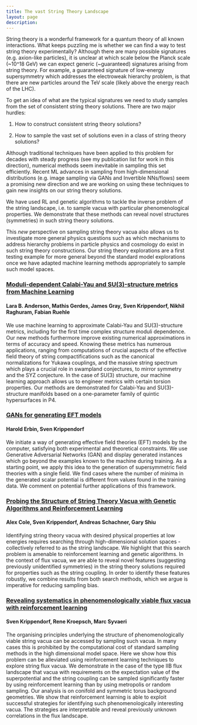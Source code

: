 ```yaml
---
title: The vast String Theory Landscape
layout: page
description: 
---
```



String theory is a wonderful framework for a quantum theory of all known interactions. What keeps puzzling me is whether we can find a way to test string theory experimentally? Although there are many possible signatures (e.g. axion-like particles), it is unclear at which scale below the Planck scale (~10^18 GeV) we can expect generic (~guaranteed) signatures arising from string theory. For example, a guaranteed signature of low-energy supersymmetry which addresses the electroweak hierarchy problem, is that there are new particles around the TeV scale (likely above the energy reach of the LHC).

To get an idea of what are the typical signatures we need to study samples from the set of consistent string theory solutions. There are two major hurdles:

1) How to construct consistent string theory solutions?

2) How to sample the vast set of solutions even in a class of string theory solutions?

Although traditional techniques have been applied to this problem for decades with steady progress (see my publication list for work in this direction), numerical methods seem inevitable in sampling this set efficiently. Recent ML advances in sampling from high-dimensional distributions (e.g. image sampling via GANs and Invertible NNs/flows) seem a promising new direction and we are working on using these techniques to gain new insights on our string theory solutions.

We have used RL and genetic algorithms to tackle the inverse problem of the string landscape, i.e. to sample vacua with particular phenomenological properties. We demonstrate that these methods can reveal novel structures (symmetries) in such string theory solutions.

This *new* perspective on sampling string theory vacua also allows us to investigate more general physics questions such as which mechanisms to address hierarchy problems in particle physics and cosmology do exist in such string theory constructions. Our string theory explorations are a first testing example for more general beyond the standard model explorations once we have adapted machine learning methods appropriately to sample such model spaces.


### [Moduli-dependent Calabi-Yau and SU(3)-structure metrics from Machine Learning](https://arxiv.org/abs/2012.04656)
#### Lara B. Anderson, Mathis Gerdes, James Gray, Sven Krippendorf, Nikhil Raghuram, Fabian Ruehle 

We use machine learning to approximate Calabi-Yau and SU(3)-structure metrics, including for the first time complex structure moduli dependence. Our new methods furthermore improve existing numerical approximations in terms of accuracy and speed. Knowing these metrics has numerous applications, ranging from computations of crucial aspects of the effective field theory of string compactifications such as the canonical normalizations for Yukawa couplings, and the massive string spectrum which plays a crucial role in swampland conjectures, to mirror symmetry and the SYZ conjecture. In the case of SU(3) structure, our machine learning approach allows us to engineer metrics with certain torsion properties. Our methods are demonstrated for Calabi-Yau and SU(3)-structure manifolds based on a one-parameter family of quintic hypersurfaces in P4.

### [GANs for generating EFT models](https://arxiv.org/abs/1809.02612)
#### Harold Erbin, Sven Krippendorf 

We initiate a way of generating effective field theories (EFT) models by the computer, satisfying both experimental and theoretical constraints. We use Generative Adversarial Networks (GAN) and display generated instances which go beyond the examples known to the machine during training. As a starting point, we apply this idea to the generation of supersymmetric field theories with a single field. We find cases where the number of minima in the generated scalar potential is different from values found in the training data. We comment on potential further applications of this framework.

### [Probing the Structure of String Theory Vacua with Genetic Algorithms and Reinforcement Learning](https://arxiv.org/abs/2111.11466)
#### Alex Cole, Sven Krippendorf, Andreas Schachner, Gary Shiu 

Identifying string theory vacua with desired physical properties at low energies requires searching through high-dimensional solution spaces - collectively referred to as the string landscape. We highlight that this search problem is amenable to reinforcement learning and genetic algorithms. In the context of flux vacua, we are able to reveal novel features (suggesting previously unidentified symmetries) in the string theory solutions required for properties such as the string coupling. In order to identify these features robustly, we combine results from both search methods, which we argue is imperative for reducing sampling bias.

### [Revealing systematics in phenomenologically viable flux vacua with reinforcement learning](https://arxiv.org/abs/2107.04039)
#### Sven Krippendorf, Rene Kroepsch, Marc Syvaeri

The organising principles underlying the structure of phenomenologically viable string vacua can be accessed by sampling such vacua. In many cases this is prohibited by the computational cost of standard sampling methods in the high dimensional model space. Here we show how this problem can be alleviated using reinforcement learning techniques to explore string flux vacua. We demonstrate in the case of the type IIB flux landscape that vacua with requirements on the expectation value of the superpotential and the string coupling can be sampled significantly faster by using reinforcement learning than by using metropolis or random sampling. Our analysis is on conifold and symmetric torus background geometries. We show that reinforcement learning is able to exploit successful strategies for identifying such phenomenologically interesting vacua. The strategies are interpretable and reveal previously unknown correlations in the flux landscape.

